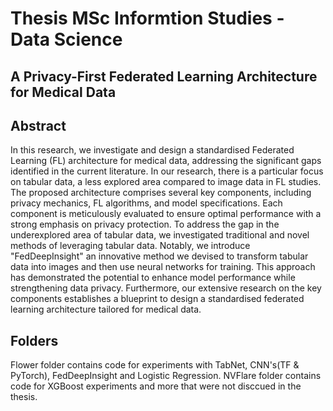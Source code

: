 # Thesis MSc Informtion Studies - Data Science

## A Privacy-First Federated Learning Architecture for Medical Data

## Abstract
In this research, we investigate and design a standardised Federated Learning (FL) architecture for medical data, addressing the significant gaps identified in the current literature. In our research, there is a particular focus on tabular data, a less explored area compared to image data in FL studies. The proposed architecture comprises several key components, including privacy mechanics, FL algorithms, and model specifications. Each component is meticulously evaluated to ensure optimal performance with a strong emphasis on privacy protection. To address the gap in the underexplored area of tabular data, we investigated traditional and novel methods of leveraging tabular data. Notably, we introduce "FedDeepInsight" an innovative method we devised to transform tabular data into images and then use neural networks for training. This approach has demonstrated the potential to enhance model performance while strengthening data privacy. Furthermore, our extensive research on the key components establishes a blueprint to design a standardised federated learning architecture tailored for medical data.


## Folders
Flower folder contains code for experiments with TabNet, CNN's(TF & PyTorch), FedDeepInsight and Logistic Regression.
NVFlare folder contains code for XGBoost experiments and more that were not disccued in the thesis.
